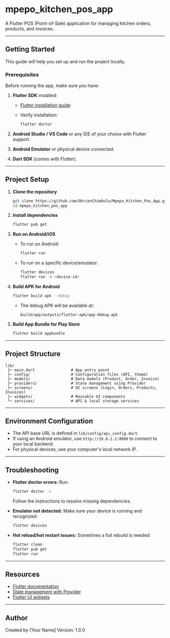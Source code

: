 # mpepo_kitchen_pos_app

A Flutter POS (Point-of-Sale) application for managing kitchen orders, products, and invoices.

---

## Getting Started

This guide will help you set up and run the project locally.

### Prerequisites

Before running the app, make sure you have:

1. **Flutter SDK** installed:

    * [Flutter installation guide](https://docs.flutter.dev/get-started/install)
    * Verify installation:

      ```bash
      flutter doctor
      ```
2. **Android Studio / VS Code** or any IDE of your choice with Flutter support.
3. **Android Emulator** or physical device connected.
4. **Dart SDK** (comes with Flutter).

---

## Project Setup

1. **Clone the repository**

   ```bash
   git clone https://github.com/ObrienChimbulu/Mpepo_Kitchen_Pos_App.git
   cd mpepo_kitchen_pos_app
   ```

2. **Install dependencies**

   ```bash
   flutter pub get
   ```

3. **Run on Android/iOS**

    * To run on Android:

      ```bash
      flutter run
      ```
    * To run on a specific device/emulator:

      ```bash
      flutter devices
      flutter run -d <device-id>
      ```

4. **Build APK for Android**

   ```bash
   flutter build apk --debug
   ```

    * The debug APK will be available at:

      ```
      build/app/outputs/flutter-apk/app-debug.apk
      ```

5. **Build App Bundle for Play Store**

   ```bash
   flutter build appbundle
   ```

---

## Project Structure

```
lib/
 ├─ main.dart                # App entry point
 ├─ config/                  # Configuration files (API, theme)
 ├─ models/                  # Data models (Product, Order, Invoice)
 ├─ providers/               # State management using Provider
 ├─ screens/                 # UI screens (Login, Orders, Products, Invoices)
 ├─ widgets/                 # Reusable UI components
 └─ services/                # API & local storage services
```

---

## Environment Configuration

* The API base URL is defined in `lib/config/api_config.dart`.
* If using an Android emulator, use `http://10.0.2.2:8000` to connect to your local backend.
* For physical devices, use your computer's local network IP.

---

## Troubleshooting

* **Flutter doctor errors:**
  Run:

  ```bash
  flutter doctor -v
  ```

  Follow the instructions to resolve missing dependencies.

* **Emulator not detected:**
  Make sure your device is running and recognized:

  ```bash
  flutter devices
  ```

* **Hot reload/hot restart issues:**
  Sometimes a full rebuild is needed:

  ```bash
  flutter clean
  flutter pub get
  flutter run
  ```

---

## Resources

* [Flutter documentation](https://docs.flutter.dev/)
* [State management with Provider](https://docs.flutter.dev/development/data-and-backend/state-mgmt/simple)
* [Flutter UI widgets](https://docs.flutter.dev/development/ui/widgets)

---

## Author

Created by [Your Name]
Version: 1.0.0
